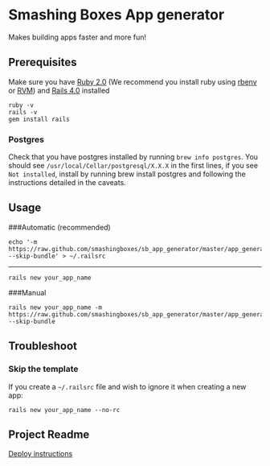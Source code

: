 # Smashing Boxes App generator
Makes building apps faster and more fun!

## Prerequisites
Make sure you have [Ruby 2.0](http://www.ruby-lang.org/en/) (We recommend you install ruby using [rbenv](https://github.com/sstephenson/rbenv) or [RVM](https://github.com/sstephenson/rbenv)) and [Rails 4.0](http://rubyonrails.org/) installed
```
ruby -v
rails -v
gem install rails
```

### Postgres
Check that you have postgres installed by running `brew info postgres`. You should see `/usr/local/Cellar/postgresql/X.X.X` in the first lines, if you see `Not installed`, install by running brew install postgres and following the instructions detailed in the caveats.

## Usage
###Automatic (recommended)
```
echo '-m https://raw.github.com/smashingboxes/sb_app_generator/master/app_generator.rb --skip-bundle' > ~/.railsrc
```
---
```
rails new your_app_name
```

###Manual
```
rails new your_app_name -m https://raw.github.com/smashingboxes/sb_app_generator/master/app_generator.rb --skip-bundle
```

## Troubleshoot
### Skip the template
If you create a `~/.railsrc` file and wish to ignore it when creating a new app:
```
rails new your_app_name --no-rc
```

## Project Readme
[Deploy instructions](https://github.com/smashingboxes/sb_app_generator/blob/master/templates/README.md)
